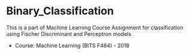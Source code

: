 # Binary_Classification

This is a part of Machine Learning Course Assignment for classification using Fischer Discriminant and Perceptron models
* Course: Machine Learning (BITS F464) - 2018
